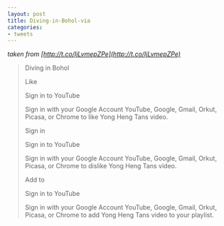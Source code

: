 ```yaml
---
layout: post
title: Diving-in-Bohol-via
categories:
- tweets
---
```

*taken from [http://t.co/IjLvmepZPe](http://t.co/IjLvmepZPe)*
>Diving in Bohol
>
>Like
>
>Sign in to YouTube
>
>Sign in with your Google Account YouTube, Google, Gmail, Orkut, Picasa, or Chrome to like Yong Heng Tans video.
>
>Sign in
>
>Sign in to YouTube
>
>Sign in with your Google Account YouTube, Google, Gmail, Orkut, Picasa, or Chrome to dislike Yong Heng Tans video.
>
>Add to
>
>Sign in to YouTube
>
>Sign in with your Google Account YouTube, Google, Gmail, Orkut, Picasa, or Chrome to add Yong Heng Tans video to your playlist.
>
>